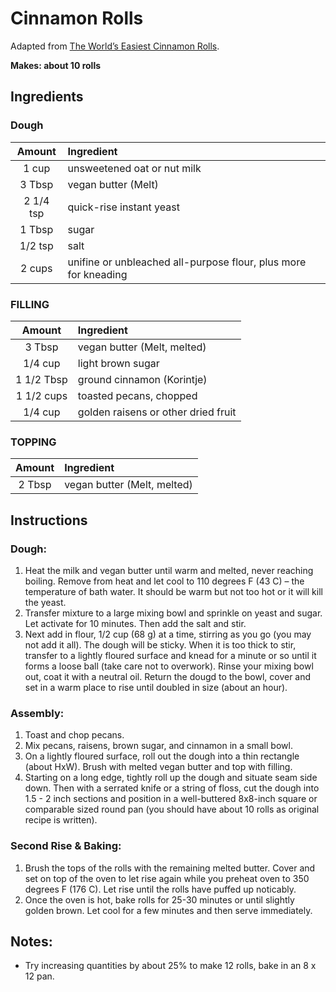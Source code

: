 # Cinnamon Rolls

Adapted from [The World’s Easiest Cinnamon Rolls](https://minimalistbaker.com/the-worlds-easiest-cinnamon-rolls/).

**Makes: about 10 rolls** 

## Ingredients

### Dough

| Amount    | Ingredient
| :----:    | :---------
| 1 cup     | unsweetened oat or nut milk
| 3 Tbsp    | vegan butter (Melt)
| 2 1/4 tsp | quick-rise instant yeast
| 1 Tbsp    | sugar
| 1/2 tsp   | salt
| 2 cups    | unifine or unbleached all-purpose flour, plus more for kneading

### FILLING

| Amount  | Ingredient
| :----:  | :---------
| 3 Tbsp  | vegan butter (Melt, melted)
| 1/4 cup | light brown sugar
| 1 1/2 Tbsp  | ground cinnamon (Korintje)
| 1 1/2 cups  | toasted pecans, chopped
| 1/4 cup   | golden raisens or other dried fruit

### TOPPING

| Amount | Ingredient
| :----: | :---------
| 2 Tbsp | vegan butter (Melt, melted)

## Instructions

### Dough:
1. Heat the milk and vegan butter until warm and melted, never reaching boiling. Remove from heat and let cool to 110 degrees F (43 C) – the temperature of bath water. It should be warm but not too hot or it will kill the yeast.
1. Transfer mixture to a large mixing bowl and sprinkle on yeast and sugar. Let activate for 10 minutes. Then add the salt and stir.
1. Next add in flour, 1/2 cup (68 g) at a time, stirring as you go (you may not add it all). The dough will be sticky. When it is too thick to stir, transfer to a lightly floured surface and knead for a minute or so until it forms a loose ball (take care not to overwork). Rinse your mixing bowl out, coat it with a neutral oil. Return the dougd to the bowl, cover and set in a warm place to rise until doubled in size (about an hour).

### Assembly:
1. Toast and chop pecans.
1. Mix pecans, raisens, brown sugar, and cinnamon in a small bowl.
1. On a lightly floured surface, roll out the dough into a thin rectangle (about HxW). Brush with melted vegan butter and top with filling.
1. Starting on a long edge, tightly roll up the dough and situate seam side down. Then with a serrated knife or a string of floss, cut the dough into 1.5 - 2 inch sections and position in a well-buttered 8x8-inch square or comparable sized round pan (you should have about 10 rolls as original recipe is written). 

### Second Rise & Baking:
1. Brush the tops of the rolls with the remaining melted butter.  Cover and set on top of the oven to let rise again while you preheat oven to 350 degrees F (176 C). Let rise until the rolls have puffed up noticably.
1. Once the oven is hot, bake rolls for 25-30 minutes or until slightly golden brown. Let cool for a few minutes and then serve immediately.


## Notes:

* Try increasing quantities by about 25% to make 12 rolls, bake in an 8 x 12 pan.
